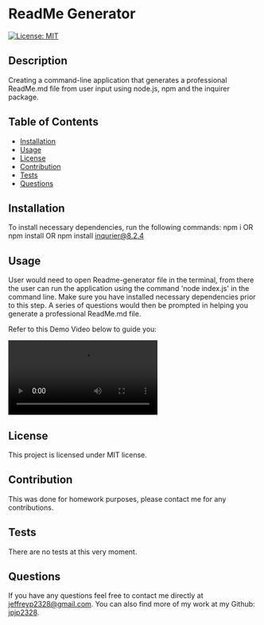 # ReadMe Generator
[![License: MIT](https://img.shields.io/badge/License-MIT-yellow.svg)](https://opensource.org/licenses/MIT)

## Description
Creating a command-line application that generates a professional ReadMe.md file from user input using node.js, npm and the inquirer package.

## Table of Contents
- [Installation](#installation)
- [Usage](#usage)
- [License](#license)
- [Contribution](#contribution)
- [Tests](#tests)
- [Questions](#questions)

## Installation
To install necessary dependencies, run the following commands:
npm i OR npm install OR npm install inqurier@8.2.4

## Usage
User would need to open Readme-generator file in the terminal, from there the user can run the application using the command 'node index.js' in the command line. Make sure you have installed necessary dependencies prior to this step. A series of questions would then be prompted in helping you generate a professional ReadMe.md file.

Refer to this Demo Video below to guide you:

![](assets/demo_video.mp4)

## License
This project is licensed under MIT license.

## Contribution
This was done for homework purposes, please contact me for any contributions.

## Tests
There are no tests at this very moment.

## Questions
If you have any questions feel free to contact me directly at jeffreyp2328@gmail.com. You can also find more of my work at my Github: [jpjp2328](https://github.com/jpjp2328/).
